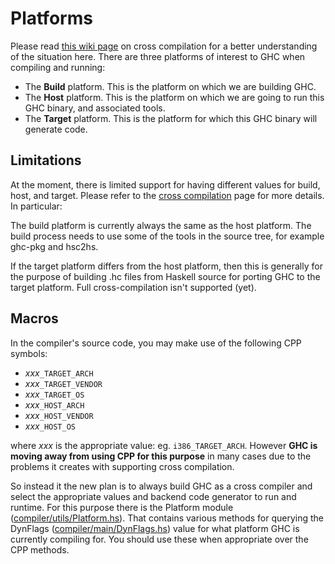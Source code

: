 # Platforms


Please read [this wiki page](cross-compilation) on cross compilation for a better understanding of the situation here. There are three platforms of interest to GHC when compiling and running:
 

- The **Build** platform. This is the platform on which we are building GHC.
- The **Host** platform. This is the platform on which we are going to run this GHC binary, and associated tools.
- The **Target** platform. This is the platform for which this GHC binary will generate code.

## Limitations


At the moment, there is limited support for having different values for build, host, and target. Please refer to the [cross compilation](cross-compilation) page for more details. In particular:


The build platform is currently always the same as the host platform. The build process needs to use some of the tools in the source tree, for example ghc-pkg and hsc2hs. 


If the target platform differs from the host platform, then this is generally for the purpose of building .hc files from Haskell source for porting GHC to the target platform. Full cross-compilation isn't supported (yet). 

## Macros


In the compiler's source code, you may make use of the following CPP symbols:

- *xxx*`_TARGET_ARCH`
- *xxx*`_TARGET_VENDOR`
- *xxx*`_TARGET_OS`
- *xxx*`_HOST_ARCH`
- *xxx*`_HOST_VENDOR`
- *xxx*`_HOST_OS`


where *xxx* is the appropriate value: eg. `i386_TARGET_ARCH`. However **GHC is moving away from using CPP for this purpose** in many cases due to the problems it creates with supporting cross compilation.


So instead it the new plan is to always build GHC as a cross compiler and select the appropriate values and backend code generator to run and runtime. For this purpose there is the Platform module ([compiler/utils/Platform.hs](/trac/ghc/browser/ghc/compiler/utils/Platform.hs)). That contains various methods for querying the DynFlags ([compiler/main/DynFlags.hs](/trac/ghc/browser/ghc/compiler/main/DynFlags.hs)) value for what platform GHC is currently compiling for. You should use these when appropriate over the CPP methods.
